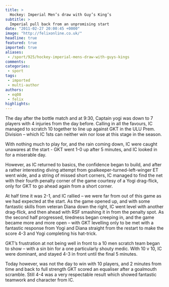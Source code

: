 ```yaml
---
title: >
  Hockey: Imperial Men’s draw with Guy’s King’s
subtitle: >
  Imperial pull back from an unpromising start
date: "2011-02-27 20:00:45 +0000"
image: "http://felixonline.co.uk/"
headline: true
featured: true
imported: true
aliases:
 - /sport/925/hockey-imperial-mens-draw-with-guys-kings
comments:
categories:
 - sport
tags:
 - imported
 - multi-author
authors:
 - eq08
 - felix
highlights:
---
```


The day after the bottle match and at 9:30, Captain yogi was down to 7 players with 4 injuries from the day before. Calling in all the favours, IC managed to scratch 10 together to line up against GKT in the ULU Prem. Division – which IC 1sts can neither win nor lose at this stage in the season.

With nothing much to play for, and the rain coming down, IC were caught unawares at the start - GKT went 1-0 up after 5 minutes, and IC looked in for a miserable day.

However, as IC returned to basics, the confidence began to build, and after a rather interesting diving attempt from goalkeeper-turned-left-winger ET went wide, and a string of missed short corners, IC managed to find the net with their fourth penalty corner of the game courtesy of a Yogi drag-flick, only for GKT to go ahead again from a short corner.

At half time it was 2-1, and IC rallied – we were far from out of this game as we had expected at the start. As the game opened up, and with some fantastic skills from veteran Diana down the right, IC went level with another drag-flick, and then ahead with RSF smashing it in from the penalty spot. As the second half progressed, tiredness began creeping in, and the game became more and more open – with GKT levelling only to be met with a fantastic response from Yogi and Diana straight from the restart to make the score 4-3 and Yogi completing his hat-trick.

GKT’s frustration at not being well in front to a 10 men scratch team began to show – with a sin bin for a one particularly shouty medic. With 10 v 10, IC were dominant, and stayed 4-3 in front until the final 5 minutes.

Today however, was not the day to win with 10 players, and 2 minutes from time and back to full strength GKT scored an equaliser after a goalmouth scramble. Still 4-4 was a very respectable result which showed fantastic teamwork and character from IC.
